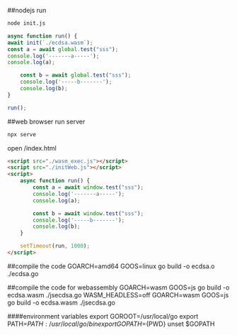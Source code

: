 ##nodejs
run
```bash
node init.js
```
```js
async function run() {
await init(`./ecdsa.wasm`);
const a = await global.test("sss");
console.log('-------a-----');
console.log(a);

    const b = await global.test("sss");
    console.log('-----b-------');
    console.log(b);
}

run();
```

##web browser
run server
```bash
npx serve
```
open /index.html
```html
<script src="./wasm_exec.js"></script>
<script src="./initWeb.js"></script>
<script>
    async function run() {
        const a = await window.test("sss");
        console.log('-------a-----');
        console.log(a);

        const b = await window.test("sss");
        console.log('-----b-------');
        console.log(b);
    }

    setTimeout(run, 1000);
</script>
```

##compile the code 
GOARCH=amd64 GOOS=linux go build -o ecdsa.o ./ecdsa.go

##compile the code for webassembly
GOARCH=wasm GOOS=js go build -o ecdsa.wasm ./jsecdsa.go
WASM_HEADLESS=off GOARCH=wasm GOOS=js go build -o ecdsa.wasm ./jsecdsa.go

####environment variables
export GOROOT=/usr/local/go
export PATH=$PATH:/usr/local/go/bin
export GOPATH=${PWD}
unset $GOPATH